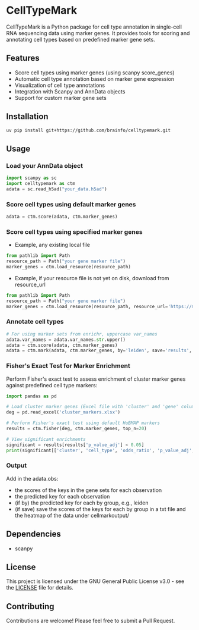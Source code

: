 # CellTypeMark

CellTypeMark is a Python package for cell type annotation in single-cell RNA sequencing data using marker genes. It provides tools for scoring and annotating cell types based on predefined marker gene sets.

## Features

- Score cell types using marker genes (using scanpy score_genes)
- Automatic cell type annotation based on marker gene expression
- Visualization of cell type annotations
- Integration with Scanpy and AnnData objects
- Support for custom marker gene sets

## Installation

```bash
uv pip install git+https://github.com/brainfo/celltypemark.git
```

## Usage

### Load your AnnData object
```python
import scanpy as sc
import celltypemark as ctm
adata = sc.read_h5ad("your_data.h5ad")
```

### Score cell types using default marker genes
```python
adata = ctm.score(adata, ctm.marker_genes)
```

### Score cell types using specified marker genes

- Example, any existing local file

```python
from pathlib import Path
resource_path = Path("your gene marker file")
marker_genes = ctm.load_resource(resource_path)
```

- Example, if your resource file is not yet on disk, download from resource_url

```python
from pathlib import Path
resource_path = Path("your gene marker file")
marker_genes = ctm.load_resource(resource_path, resource_url='https://maayanlab.cloud/Enrichr/geneSetLibrary?mode=text&libraryName=Tabula_Muris')
```

### Annotate cell types

```python
# For using marker sets from enrichr, uppercase var_names
adata.var_names = adata.var_names.str.upper()
adata = ctm.score(adata, ctm.marker_genes)
adata = ctm.mark(adata, ctm.marker_genes, by='leiden', save='results', plot=True)
```

### Fisher's Exact Test for Marker Enrichment

Perform Fisher's exact test to assess enrichment of cluster marker genes against predefined cell type markers:

```python
import pandas as pd

# Load cluster marker genes (Excel file with 'cluster' and 'gene' columns)
deg = pd.read_excel('cluster_markers.xlsx')

# Perform Fisher's exact test using default HuBMAP markers
results = ctm.fisher(deg, ctm.marker_genes, top_n=20)

# View significant enrichments
significant = results[results['p_value_adj'] < 0.05]
print(significant[['cluster', 'cell_type', 'odds_ratio', 'p_value_adj', 'overlap_genes']])
```

### Output

Add in the adata.obs:
- the scores of the keys in the gene sets for each observation
- the predicted key for each observation
- (if by) the predicted key for each by group, e.g., leiden
- (if save) save the scores of the keys for each by group in a txt file and the heatmap of the data under cellmarkoutput/

## Dependencies

- scanpy

## License

This project is licensed under the GNU General Public License v3.0 - see the [LICENSE](LICENSE) file for details.

## Contributing

Contributions are welcome! Please feel free to submit a Pull Request.
